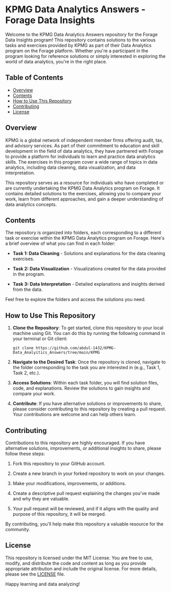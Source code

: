 # KPMG Data Analytics Answers - Forage Data Insights

Welcome to the KPMG Data Analytics Answers repository for the Forage Data Insights program! This repository contains solutions to the various tasks and exercises provided by KPMG as part of their Data Analytics program on the Forage platform. Whether you're a participant in the program looking for reference solutions or simply interested in exploring the world of data analytics, you're in the right place.

## Table of Contents
- [Overview](#overview)
- [Contents](#contents)
- [How to Use This Repository](#how-to-use-this-repository)
- [Contributing](#contributing)
- [License](#license)

## Overview

KPMG is a global network of independent member firms offering audit, tax, and advisory services. As part of their commitment to education and skill development in the field of data analytics, they have partnered with Forage to provide a platform for individuals to learn and practice data analytics skills. The exercises in this program cover a wide range of topics in data analytics, including data cleaning, data visualization, and data interpretation.

This repository serves as a resource for individuals who have completed or are currently undertaking the KPMG Data Analytics program on Forage. It contains detailed solutions to the exercises, allowing you to compare your work, learn from different approaches, and gain a deeper understanding of data analytics concepts.

## Contents

The repository is organized into folders, each corresponding to a different task or exercise within the KPMG Data Analytics program on Forage. Here's a brief overview of what you can find in each folder:

- **Task 1: Data Cleaning** - Solutions and explanations for the data cleaning exercises.

- **Task 2: Data Visualization** - Visualizations created for the data provided in the program.

- **Task 3: Data Interpretation** - Detailed explanations and insights derived from the data.

Feel free to explore the folders and access the solutions you need.

## How to Use This Repository

1. **Clone the Repository**: To get started, clone this repository to your local machine using Git. You can do this by running the following command in your terminal or Git client:
   
   ```
   git clone https://github.com/abdul-1432/KPMG-Data_Analyitics_Answers/tree/main/KPMG
   ```

2. **Navigate to the Desired Task**: Once the repository is cloned, navigate to the folder corresponding to the task you are interested in (e.g., Task 1, Task 2, etc.).

3. **Access Solutions**: Within each task folder, you will find solution files, code, and explanations. Review the solutions to gain insights and compare your work.

4. **Contribute**: If you have alternative solutions or improvements to share, please consider contributing to this repository by creating a pull request. Your contributions are welcome and can help others learn.

## Contributing

Contributions to this repository are highly encouraged. If you have alternative solutions, improvements, or additional insights to share, please follow these steps:

1. Fork this repository to your GitHub account.

2. Create a new branch in your forked repository to work on your changes.

3. Make your modifications, improvements, or additions.

4. Create a descriptive pull request explaining the changes you've made and why they are valuable.

5. Your pull request will be reviewed, and if it aligns with the quality and purpose of this repository, it will be merged.

By contributing, you'll help make this repository a valuable resource for the community.

## License

This repository is licensed under the MIT License. You are free to use, modify, and distribute the code and content as long as you provide appropriate attribution and include the original license. For more details, please see the [LICENSE](LICENSE) file.

Happy learning and data analyzing!

